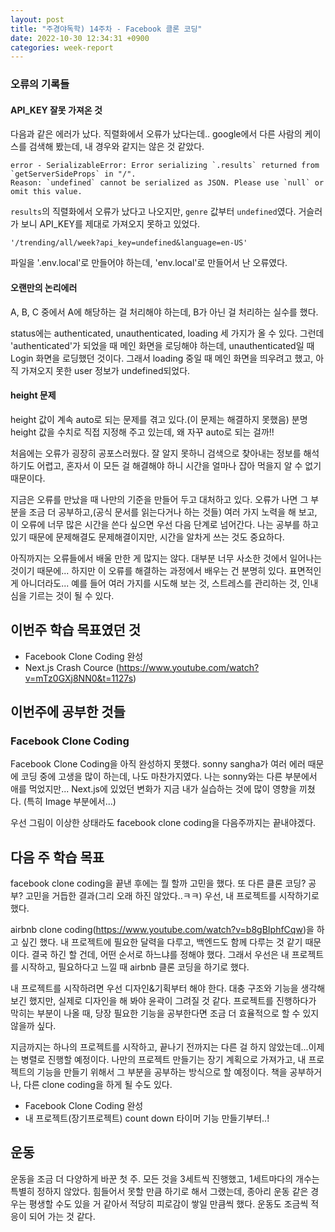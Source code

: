 ```yaml
---
layout: post
title: "주경야독학) 14주차 - Facebook 클론 코딩"
date: 2022-10-30 12:34:31 +0900
categories: week-report
---
```


### 오류의 기록들

#### API_KEY 잘못 가져온 것

다음과 같은 에러가 났다. 직렬화에서 오류가 났다는데.. google에서 다른 사람의 케이스를 검색해 봤는데, 내 경우와 같지는 않은 것 같았다.

```
error - SerializableError: Error serializing `.results` returned from `getServerSideProps` in "/".
Reason: `undefined` cannot be serialized as JSON. Please use `null` or omit this value.
```

`results`의 직렬화에서 오류가 났다고 나오지만, `genre` 값부터 `undefined`였다. 거슬러 가 보니 API_KEY를 제대로 가져오지 못하고 있었다.

`'/trending/all/week?api_key=undefined&language=en-US'`

파일을 '.env.local'로 만들어야 하는데, 'env.local'로 만들어서 난 오류였다.

#### 오랜만의 논리에러

A, B, C 중에서 A에 해당하는 걸 처리해야 하는데, B가 아닌 걸 처리하는 실수를 했다.

status에는 authenticated, unauthenticated, loading 세 가지가 올 수 있다. 그런데 'authenticated'가 되었을 때 메인 화면을 로딩해야 하는데, unauthenticated일 때 Login 화면을 로딩했던 것이다. 그래서 loading 중일 때 메인 화면을 띄우려고 했고, 아직 가져오지 못한 user 정보가 undefined되었다.

#### height 문제

height 값이 계속 auto로 되는 문제를 겪고 있다.(이 문제는 해결하지 못했음) 분명 height 값을 수치로 직접 지정해 주고 있는데, 왜 자꾸 auto로 되는 걸까!!

처음에는 오류가 굉장히 공포스러웠다. 잘 알지 못하니 검색으로 찾아내는 정보를 해석하기도 어렵고, 혼자서 이 모든 걸 해결해야 하니 시간을 얼마나 잡아 먹을지 알 수 없기 때문이다.

지금은 오류를 만났을 때 나만의 기준을 만들어 두고 대처하고 있다. 오류가 나면 그 부분을 조금 더 공부하고,(공식 문서를 읽는다거나 하는 것들) 여러 가지 노력을 해 보고, 이 오류에 너무 많은 시간을 쓴다 싶으면 우선 다음 단계로 넘어간다. 나는 공부를 하고 있기 때문에 문제해결도 문제해결이지만, 시간을 알차게 쓰는 것도 중요하다.

아직까지는 오류들에서 배울 만한 게 많지는 않다. 대부분 너무 사소한 것에서 일어나는 것이기 때문에... 하지만 이 오류를 해결하는 과정에서 배우는 건 분명히 있다. 표면적인 게 아니더라도... 예를 들어 여러 가지를 시도해 보는 것, 스트레스를 관리하는 것, 인내심을 기르는 것이 될 수 있다.

## 이번주 학습 목표였던 것

- Facebook Clone Coding 완성
- Next.js Crash Cource (https://www.youtube.com/watch?v=mTz0GXj8NN0&t=1127s)

## 이번주에 공부한 것들

### Facebook Clone Coding

Facebook Clone Coding을 아직 완성하지 못했다. sonny sangha가 여러 에러 때문에 코딩 중에 고생을 많이 하는데, 나도 마찬가지였다. 나는 sonny와는 다른 부분에서 애를 먹었지만... Next.js에 있었던 변화가 지금 내가 실습하는 것에 많이 영향을 끼쳤다. (특히 Image 부분에서...)

우선 그림이 이상한 상태라도 facebook clone coding을 다음주까지는 끝내야겠다.

## 다음 주 학습 목표

facebook clone coding을 끝낸 후에는 뭘 할까 고민을 했다. 또 다른 클론 코딩? 공부? 고민을 거듭한 결과(그리 오래 하진 않았다..ㅋㅋ) 우선, 내 프로젝트를 시작하기로 했다.

airbnb clone coding(https://www.youtube.com/watch?v=b8gBIphfCqw)을 하고 싶긴 했다. 내 프로젝트에 필요한 달력을 다루고, 백엔드도 함께 다루는 것 같기 때문이다. 결국 하긴 할 건데, 어떤 순서로 하느냐를 정해야 했다. 그래서 우선은 내 프로젝트를 시작하고, 필요하다고 느낄 때 airbnb 클론 코딩을 하기로 했다.

내 프로젝트를 시작하려면 우선 디자인&기획부터 해야 한다. 대충 구조와 기능을 생각해 보긴 했지만, 실제로 디자인을 해 봐야 윤곽이 그려질 것 같다. 프로젝트를 진행하다가 막히는 부분이 나올 때, 당장 필요한 기능을 공부한다면 조금 더 효율적으로 할 수 있지 않을까 싶다.

지금까지는 하나의 프로젝트를 시작하고, 끝나기 전까지는 다른 걸 하지 않았는데...이제는 병렬로 진행할 예정이다.
나만의 프로젝트 만들기는 장기 계획으로 가져가고, 내 프로젝트의 기능을 만들기 위해서 그 부분을 공부하는 방식으로 할 예정이다. 책을 공부하거나, 다른 clone coding을 하게 될 수도 있다.

- Facebook Clone Coding 완성
- 내 프로젝트(장기프로젝트) count down 타이머 기능 만들기부터..!

## 운동

운동을 조금 더 다양하게 바꾼 첫 주. 모든 것을 3세트씩 진행했고, 1세트마다의 개수는 특별히 정하지 않았다. 힘들어서 못할 만큼 하기로 해서 그랬는데, 종아리 운동 같은 경우는 평생할 수도 있을 거 같아서 적당히 피로감이 쌓일 만큼씩 했다. 운동도 조금씩 적응이 되어 가는 것 같다.

